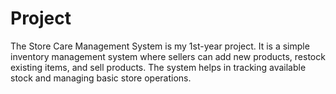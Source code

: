 # Project
The Store Care Management System is my 1st-year project. It is a simple inventory management system where sellers can add new products, restock existing items, and sell products. The system helps in tracking available stock and managing basic store operations.
